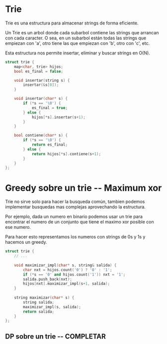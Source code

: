 # Trie

Trie es una estructura para almacenar strings de forma eficiente.

Un Trie es un arbol donde cada subarbol contiene las strings que arrancan con
cada caracter. O sea, en un subarbol están todas las strings que empiezan con
'a', otro tiene las que empiezan con 'b', otro con 'c', etc.

Esta estructura nos permite insertar, eliminar y buscar strings en O(N).

```c++
struct trie {
    map<char, trie> hijos;
    bool es_final = false;

    void insertar(string s) {
        insertar(&s[0]);
    }

    void insertar(char* s) {
        if (*s == '\0') {
            es_final = true;
        } else {
            hijos[*s].insertar(s+1);
        }
    }

    bool contiene(char* s) {
        if (*s == '\0') {
            return es_final;
        } else {
            return hijos[*s].contiene(s+1);
        }
    }
};
```

# Greedy sobre un trie -- Maximum xor

Trie no sirve solo para hacer la busqueda común, tambien podemos implementar
busquedas mas complejas aprovechando la estructura.

Por ejemplo, dada un numero en binario podemos usar un trie para encontrar el
numero de un conjunto que tiene el maximo xor posible con ese numero.

Para hacer esto representamos los numeros con strings de 0s y 1s y hacemos un
greedy.

```c++
struct trie {
    // ...
    
    void maximizar_impl(char* s, string& salida) {
        char nxt = hijos.count('0') ? '0' : '1';
        if (*s == '0' and hijos.count('1')) nxt = '1';
        salida.push_back(nxt);
        hijos[nxt].maximizar_impl(s+1, salida);
    }
    
    string maximizar(char* s) {
        string salida;
        maximizar_impl(s, salida);
        return salida;
    }
};
```

## DP sobre un trie -- **COMPLETAR**
